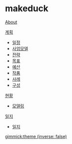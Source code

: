 # makeduck

[About](index.md)

[계획]()

  * [일정](tab01/file01.md)
  * [사업모델](tab01/file02.md)
  * [전략](tab01/file03.md)
  * [목표](tab01/file04.md)
  * [예산](tab01/file05.md)
  * [작품](tab01/file06.md)
  * [사례](tab01/file07.md)
  * [구성](tab01/file08.md)

[현황]()
  * [모델링](tab02/file01.md)

[일지]()
  * [일지](tab03/file01.md)

[gimmick:theme (inverse: false)](cerulean)

